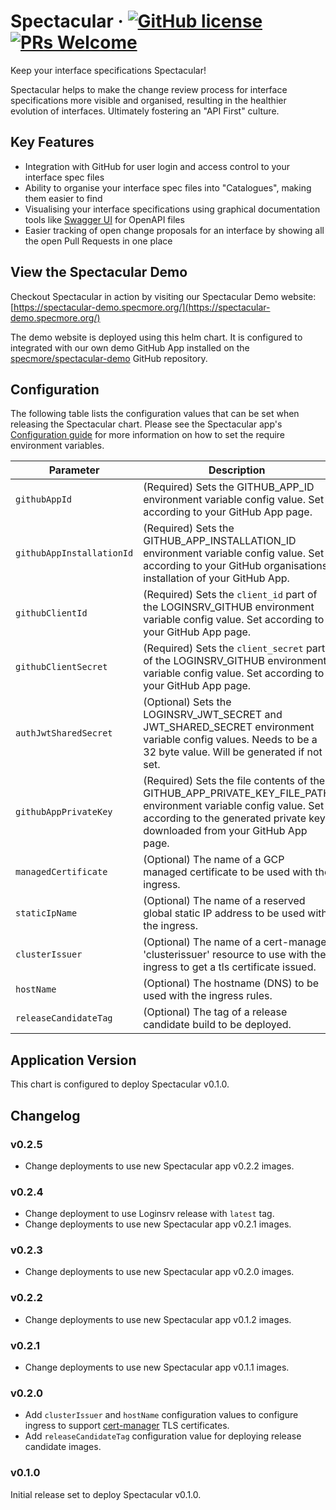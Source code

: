 # Spectacular &middot; [![GitHub license](https://img.shields.io/badge/license-MIT-blue.svg)](https://github.com/specmore/spectacular/blob/master/LICENSE) [![PRs Welcome](https://img.shields.io/badge/PRs-welcome-brightgreen.svg)](https://github.com/specmore/spectacular/blob/master/CONTRIBUTING.md#your-first-pull-request)
Keep your interface specifications Spectacular!

Spectacular helps to make the change review process for interface specifications more visible and organised, resulting in the healthier evolution of interfaces. Ultimately fostering an "API First" culture.

## Key Features
* Integration with GitHub for user login and access control to your interface spec files
* Ability to organise your interface spec files into "Catalogues", making them easier to find
* Visualising your interface specifications using graphical documentation tools like [Swagger UI](https://github.com/swagger-api/swagger-ui) for OpenAPI files
* Easier tracking of open change proposals for an interface by showing all the open Pull Requests in one place

## View the Spectacular Demo
Checkout Spectacular in action by visiting our Spectacular Demo website: [https://spectacular-demo.specmore.org/](https://spectacular-demo.specmore.org/)

The demo website is deployed using this helm chart. It is configured to integrated with our own demo GitHub App installed on the [specmore/spectacular-demo](https://github.com/specmore/spectacular-demo) GitHub repository.

## Configuration
The following table lists the configuration values that can be set when releasing the Spectacular chart. Please see the Spectacular app's [Configuration guide](https://github.com/specmore/spectacular/blob/master/docs/configuration.md) for more information on how to set the require environment variables.

Parameter | Description | Default
--- | --- | ---
`githubAppId` | (Required) Sets the GITHUB_APP_ID environment variable config value. Set according to your GitHub App page. | `'70007'` (our demo app)
`githubAppInstallationId` | (Required) Sets the GITHUB_APP_INSTALLATION_ID environment variable config value. Set according to your GitHub organisations installation of your GitHub App. | `'9995096'` (our demo installation)
`githubClientId` | (Required) Sets the `client_id` part of the LOGINSRV_GITHUB environment variable config value. Set according to your GitHub App page. | `Iv1.a37ef4ddfbd85d96` (our demo app)
`githubClientSecret` | (Required) Sets the `client_secret` part of the LOGINSRV_GITHUB environment variable config value. Set according to your GitHub App page. | `46474a20eda30ee93df8b2e33fb448e1f482a2bf` (our demo app)
`authJwtSharedSecret` | (Optional) Sets the LOGINSRV_JWT_SECRET and JWT_SHARED_SECRET environment variable config values. Needs to be a 32 byte value. Will be generated if not set. | `57db0a7b4cbf1182832f377239a25a52`
`githubAppPrivateKey` | (Required) Sets the file contents of the GITHUB_APP_PRIVATE_KEY_FILE_PATH environment variable config value. Set according to the generated private key downloaded from your GitHub App page. | **...** (a key for our demo app)
`managedCertificate` | (Optional) The name of a GCP managed certificate to be used with the ingress. | none
`staticIpName` | (Optional) The name of a reserved global static IP address to be used with the ingress. | none
`clusterIssuer` | (Optional) The name of a cert-manager 'clusterissuer' resource to use with the ingress to get a tls certificate issued. | none
`hostName` | (Optional) The hostname (DNS) to be used with the ingress rules. | none
`releaseCandidateTag` | (Optional) The tag of a release candidate build to be deployed. | none

## Application Version
This chart is configured to deploy Spectacular v0.1.0.

## Changelog
### v0.2.5
- Change deployments to use new Spectacular app v0.2.2 images.
  
### v0.2.4
- Change deployment to use Loginsrv release with `latest` tag.
- Change deployments to use new Spectacular app v0.2.1 images.

### v0.2.3
- Change deployments to use new Spectacular app v0.2.0 images.
 
### v0.2.2
- Change deployments to use new Spectacular app v0.1.2 images.

### v0.2.1
- Change deployments to use new Spectacular app v0.1.1 images.

### v0.2.0
- Add `clusterIssuer` and `hostName` configuration values to configure ingress to support [cert-manager](https://cert-manager.io/) TLS certificates.
- Add `releaseCandidateTag` configuration value for deploying release candidate images.

### v0.1.0
Initial release set to deploy Spectacular v0.1.0.
